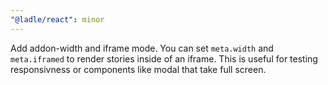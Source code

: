 ```yaml
---
"@ladle/react": minor
---
```


Add addon-width and iframe mode. You can set `meta.width` and `meta.iframed` to render stories inside of an iframe. This is useful for testing responsivness or components like modal that take full screen.
